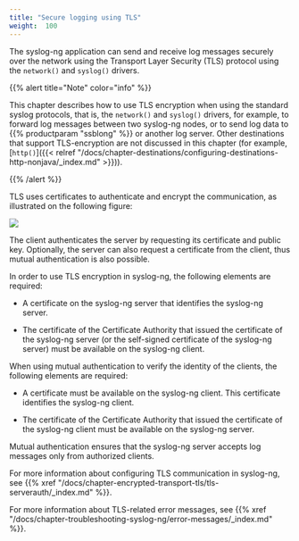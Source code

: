 ```yaml
---
title: "Secure logging using TLS"
weight:  100
---
```

<!-- DISCLAIMER: This file is based on the syslog-ng Open Source Edition documentation https://github.com/balabit/syslog-ng-ose-guides/commit/2f4a52ee61d1ea9ad27cb4f3168b95408fddfdf2 and is used under the terms of The syslog-ng Open Source Edition Documentation License. The file has been modified by Axoflow. -->

The syslog-ng application can send and receive log messages securely over the network using the Transport Layer Security (TLS) protocol using the `network()` and `syslog()` drivers.

{{% alert title="Note" color="info" %}}

This chapter describes how to use TLS encryption when using the standard syslog protocols, that is, the `network()` and `syslog()` drivers, for example, to forward log messages between two syslog-ng nodes, or to send log data to {{% productparam "ssblong" %}} or another log server. Other destinations that support TLS-encryption are not discussed in this chapter (for example, [`http()`]({{< relref "/docs/chapter-destinations/configuring-destinations-http-nonjava/_index.md" >}})).

{{% /alert %}}

TLS uses certificates to authenticate and encrypt the communication, as illustrated on the following figure:

![](../Images/Figures/fig-certificate-based-authentication01.png)

The client authenticates the server by requesting its certificate and public key. Optionally, the server can also request a certificate from the client, thus mutual authentication is also possible.

In order to use TLS encryption in syslog-ng, the following elements are required:

  - A certificate on the syslog-ng server that identifies the syslog-ng server.

  - The certificate of the Certificate Authority that issued the certificate of the syslog-ng server (or the self-signed certificate of the syslog-ng server) must be available on the syslog-ng client.

When using mutual authentication to verify the identity of the clients, the following elements are required:

  - A certificate must be available on the syslog-ng client. This certificate identifies the syslog-ng client.

  - The certificate of the Certificate Authority that issued the certificate of the syslog-ng client must be available on the syslog-ng server.

Mutual authentication ensures that the syslog-ng server accepts log messages only from authorized clients.

For more information about configuring TLS communication in syslog-ng, see {{% xref "/docs/chapter-encrypted-transport-tls/tls-serverauth/_index.md" %}}.

For more information about TLS-related error messages, see {{% xref "/docs/chapter-troubleshooting-syslog-ng/error-messages/_index.md" %}}.

